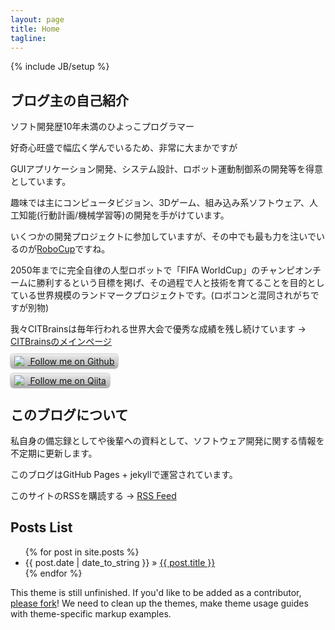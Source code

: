 ```yaml
---
layout: page
title: Home
tagline: 
---
```

{% include JB/setup %}

<style>
#followButton {
    color: #121516;
    text-shadow: 0 1px 1px #ccc;
    padding: 0.2em 0.4em;
    
    -moz-border-radius: 5px;
    -webkit-border-radius: 5px;
    border-radius: 5px;
    -moz-background-clip: padding; -webkit-background-clip: padding-box; background-clip: padding-box;

    -moz-box-shadow: 0px 0px 2px #666;
    -webkit-box-shadow: 0px 0px 2px #666;
    box-shadow: 0px 0px 2px #666;

    background-color: #eeeeee;
    background-image: -webkit-gradient(linear, left top, left bottom, from(#eeeeee), to(#aaaaaa));
    background-image: -webkit-linear-gradient(top, #eeeeee, #aaaaaa);
    background-image: -moz-linear-gradient(top, #eeeeee, #aaaaaa);
    background-image: -ms-linear-gradient(top, #eeeeee, #aaaaaa);
    background-image: -o-linear-gradient(top, #eeeeee, #aaaaaa);
    background-image: linear-gradient(top, #eeeeee, #aaaaaa);
    filter: progid:DXImageTransform.Microsoft.gradient(startColorStr='#eeeeee', EndColorStr='#aaaaaa');
}
#followButton img { position: relative; top: 2px; margin: -6px 6px 0 0; }
</style>  

## ブログ主の自己紹介 

ソフト開発歴10年未満のひよっこプログラマー

好奇心旺盛で幅広く学んでいるため、非常に大まかですが

GUIアプリケーション開発、システム設計、ロボット運動制御系の開発等を得意としています。

趣味では主にコンピュータビジョン、3Dゲーム、組み込み系ソフトウェア、人工知能(行動計画/機械学習等)の開発を手がけています。

いくつかの開発プロジェクトに参加していますが、その中でも最も力を注いでいるのが[RoboCup](http://www.youtube.com/watch?v=Ua2hu3cCNFw "RoboCup")ですね。

2050年までに完全自律の人型ロボットで「FIFA WorldCup」のチャンピオンチームに勝利するという目標を掲げ、その過程で人と技術を育てることを目的としている世界規模のランドマークプロジェクトです。(ロボコンと混同されがちですが別物)

我々CITBrainsは毎年行われる世界大会で優秀な成績を残し続けています -> [CITBrainsのメインページ](https://sites.google.com/site/hayashibaralab/robocup "CITBrainsのメインページ")

<a href="https://github.com/DaikiMaekawa" 
    title="Follow DaikiMaekawa on Github" 
    id="followButton" class="noBg"> 
    <img src="https://github.com/favicon.ico" />
    Follow me on Github
</a> 

<a href="http://qiita.com/DaikiMaekawa" 
    title="Follow DaikiMaekawa on Qiita" 
    id="followButton" class="noBg"> 
    <img src="http://qiita.com/favicon.ico" />
    Follow me on Qiita
</a> 

## このブログについて

私自身の備忘録としてや後輩への資料として、ソフトウェア開発に関する情報を不定期に更新します。

このブログはGitHub Pages + jekyllで運営されています。

このサイトのRSSを購読する -> [RSS Feed](http://daikimaekawa.github.io/rss.xml "RSS Feed")

## Posts List

<ul class="posts">
  {% for post in site.posts %}
    <li><span>{{ post.date | date_to_string }}</span> &raquo; <a href="{{ BASE_PATH }}{{ post.url }}">{{ post.title }}</a></li>
  {% endfor %}
</ul>

This theme is still unfinished. If you'd like to be added as a contributor, [please fork](http://github.com/plusjade/jekyll-bootstrap)!
We need to clean up the themes, make theme usage guides with theme-specific markup examples.

